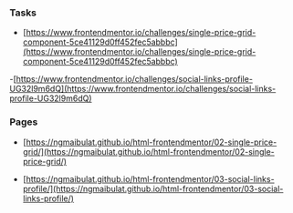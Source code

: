 ### Tasks

- [https://www.frontendmentor.io/challenges/single-price-grid-component-5ce41129d0ff452fec5abbbc](https://www.frontendmentor.io/challenges/single-price-grid-component-5ce41129d0ff452fec5abbbc)

-[https://www.frontendmentor.io/challenges/social-links-profile-UG32l9m6dQ](https://www.frontendmentor.io/challenges/social-links-profile-UG32l9m6dQ)

### Pages

- [https://ngmaibulat.github.io/html-frontendmentor/02-single-price-grid/](https://ngmaibulat.github.io/html-frontendmentor/02-single-price-grid/)

- [https://ngmaibulat.github.io/html-frontendmentor/03-social-links-profile/](https://ngmaibulat.github.io/html-frontendmentor/03-social-links-profile/)
